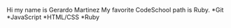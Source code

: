 Hi my name is Gerardo Martinez
My favorite CodeSchool path is Ruby.
*Git
*JavaScript
*HTML/CSS
*Ruby
